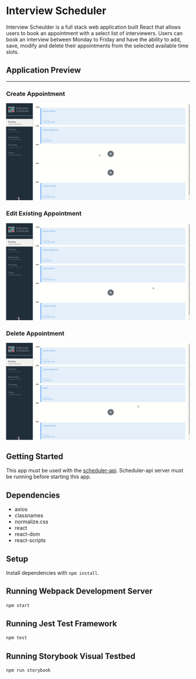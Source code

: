 # Interview Scheduler

Interview Scheulder is a full stack web application built React that allows users to book an appointment with a select list of interviewers.
Users can book an interview between Monday to Friday and have the ability to add, save, modify and delete their appointments from the selected available time slots.

## Application Preview
---
### Create Appointment
!["Create new appointment"](https://github.com/peterhangg/scheduler/blob/master/docs/book.gif)
### Edit Existing Appointment
!["Edit Existing Appointment"](https://github.com/peterhangg/scheduler/blob/master/docs/edit.gif)
### Delete Appointment
!["Delete Appointment"](https://github.com/peterhangg/scheduler/blob/master/docs/delete.gif)

## Getting Started
This app must be used with the [scheduler-api](https://github.com/peterhangg/scheduler-api). Scheduler-api server must be running before starting this app.

## Dependencies
- axios
- classnames
- normalize.css
- react
- react-dom
- react-scripts

## Setup

Install dependencies with `npm install`.

## Running Webpack Development Server

```sh
npm start
```

## Running Jest Test Framework

```sh
npm test
```

## Running Storybook Visual Testbed

```sh
npm run storybook
```
